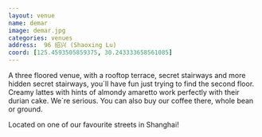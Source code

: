 ```yaml
---
layout: venue
name: demar
image: demar.jpg
categories: venues
address:  96 绍兴 (Shaoxing Lu)
coord: [125.4593505859375, 30.243333658561085]
---
```


A three floored venue, with a rooftop terrace, secret stairways and more hidden secret stairways, you´ll have fun just trying to find the second floor. Creamy lattes with hints of almondy amaretto work perfectly with their durian cake. We´re serious. You can also buy our coffee there, whole bean or ground. 

Located on one of our favourite streets in Shanghai!
